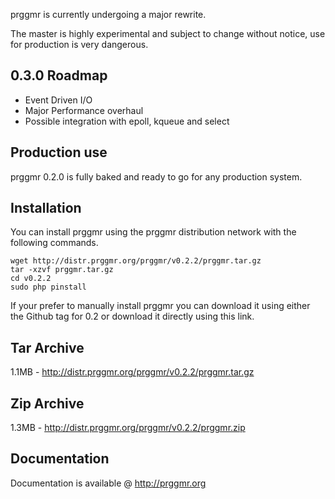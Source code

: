 prggmr is currently undergoing a major rewrite.

The master is highly experimental and subject to change without notice,
use for production is very dangerous.

0.3.0 Roadmap
-------------
- Event Driven I/O
- Major Performance overhaul
- Possible integration with epoll, kqueue and select

Production use
--------------
prggmr 0.2.0 is fully baked and ready to go for any production system.

Installation
------------
You can install prggmr using the prggmr distribution network with the following
commands.

    wget http://distr.prggmr.org/prggmr/v0.2.2/prggmr.tar.gz
    tar -xzvf prggmr.tar.gz
    cd v0.2.2
    sudo php pinstall

If your prefer to manually install prggmr you can download it using either the
Github tag for 0.2 or download it directly using this link.

Tar Archive
-----------
1.1MB - http://distr.prggmr.org/prggmr/v0.2.2/prggmr.tar.gz

Zip Archive
-----------
1.3MB - http://distr.prggmr.org/prggmr/v0.2.2/prggmr.zip


Documentation
-------------
Documentation is available @ http://prggmr.org